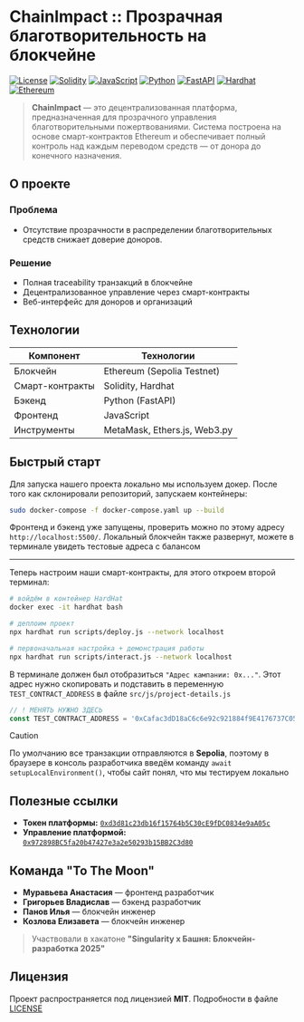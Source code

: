 # ChainImpact :: Прозрачная благотворительность на блокчейне  

[![License](https://img.shields.io/badge/License-MIT-yellow?style=for-the-badge)](https://opensource.org/licenses/MIT) [![Solidity](https://img.shields.io/badge/Solidity-363636?style=for-the-badge&logo=solidity&logoColor=white)](https://soliditylang.org/) [![JavaScript](https://img.shields.io/badge/JavaScript-F7DF1E?style=for-the-badge&logo=javascript&logoColor=black)](https://developer.mozilla.org/en-US/docs/Web/JavaScript) [![Python](https://img.shields.io/badge/Python-3776AB?style=for-the-badge&logo=python&logoColor=white)](https://www.python.org/) [![FastAPI](https://img.shields.io/badge/FastAPI-009688?style=for-the-badge&logo=fastapi&logoColor=white)](https://fastapi.tiangolo.com/) [![Hardhat](https://img.shields.io/badge/Hardhat-FFF100?style=for-the-badge&logo=ethereum&logoColor=black)](https://hardhat.org/) [![Ethereum](https://img.shields.io/badge/Ethereum-3C3C3D?style=for-the-badge&logo=ethereum&logoColor=white)](https://ethereum.org/)  

> **ChainImpact** — это децентрализованная платформа, предназначенная для прозрачного управления благотворительными пожертвованиями. Система построена на основе смарт-контрактов Ethereum и обеспечивает полный контроль над каждым переводом средств — от донора до конечного назначения.

## О проекте  

### Проблема  
- Отсутствие прозрачности в распределении благотворительных средств снижает доверие доноров.  

### Решение  
- Полная traceability транзакций в блокчейне  
- Децентрализованное управление через смарт-контракты  
- Веб-интерфейс для доноров и организаций  

## Технологии  

| Компонент       | Технологии                          |
|-----------------|-------------------------------------|
| Блокчейн        | Ethereum (Sepolia Testnet)          |
| Смарт-контракты | Solidity, Hardhat                   |
| Бэкенд          | Python (FastAPI)                    |
| Фронтенд        | JavaScript                          |
| Инструменты     | MetaMask, Ethers.js, Web3.py        |

## Быстрый старт

Для запуска нашего проекта локально мы используем докер. После того как склонировали репозиторий, запускаем контейнеры:

```bash
sudo docker-compose -f docker-compose.yaml up --build
```

Фронтенд и бэкенд уже запущены, проверить можно по этому адресу `http://localhost:5500/`. Локальный блокчейн также развернут, можете в терминале увидеть тестовые адреса с балансом

---

Теперь настроим наши смарт-контракты, для этого откроем второй терминал:

```bash
# войдём в контейнер HardHat
docker exec -it hardhat bash 

# деплоим проект
npx hardhat run scripts/deploy.js --network localhost

# первоначальная настройка + демонстрация работы
npx hardhat run scripts/interact.js --network localhost
```

В терминале должен был отобразиться `"Адрес кампании: 0x..."`. Этот адрес нужно скопировать и подставить в переменную `TEST_CONTRACT_ADDRESS` в файле `src/js/project-details.js`

```js
// ! МЕНЯТЬ НУЖНО ЗДЕСЬ 
const TEST_CONTRACT_ADDRESS = '0xCafac3dD18aC6c6e92c921884f9E4176737C052c' 
```

> [!CAUTION]
> По умолчанию все транзакции отправляются в **Sepolia**, поэтому в браузере в консоль разработчика введём команду `await setupLocalEnvironment()`, чтобы сайт понял, что мы тестируем локально

## Полезные ссылки

- **Токен платформы:** [`0xd3d81c23db16f15764b5C30cE9fDC0834e9aA05c`](https://sepolia.etherscan.io/address/0xd3d81c23db16f15764b5C30cE9fDC0834e9aA05c)
- **Управление платформой:** [`0x972898BC5fa20b47427e3a2e50293b15BB2C3d80`](https://sepolia.etherscan.io/address/0x972898BC5fa20b47427e3a2e50293b15BB2C3d80)

## Команда "To The Moon"

- **Муравьева Анастасия** — фронтенд разработчик
- **Григорьев Владислав** — бэкенд разработчик
- **Панов Илья** — блокчейн инженер
- **Козлова Елизавета** — блокчейн инженер

> Участвовали в хакатоне **"Singularity x Башня: Блокчейн-разработка 2025"**

## Лицензия

Проект распространяется под лицензией **MIT**. Подробности в файле [LICENSE](https://github.com/mirotvoretts/blockchain-hackathon/blob/main/LICENSE)
